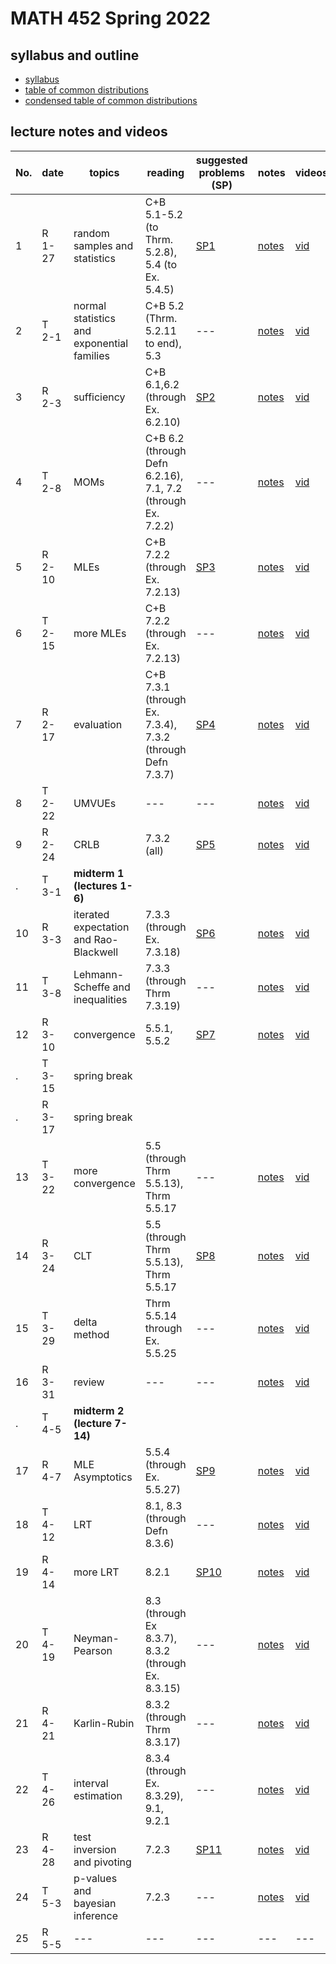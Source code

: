 # MATH 452 Spring 2022

## syllabus and outline

- [syllabus](docs/syllabus.md)
- [table of common distributions](docs/distab.pdf)
- [condensed table of common distributions](docs/distab_small.pdf)

## lecture notes and videos

No. | date | topics | reading | suggested problems (SP) | notes | videos | quiz problem (QP) | 
--- | --- | --- | --- | --- | --- | --- | --- | 
1|R 1-27 | random samples and statistics |  C+B 5.1-5.2 (to Thrm. 5.2.8), 5.4 (to Ex. 5.4.5) | [SP1](sp/sp1.pdf) | [notes](lns/lec1.pdf)| [vid](https://youtu.be/xkkbGxziTFQ)| [QP 1](qp/qp1.pdf) due Feb 3 | 
2|T 2-1 | normal statistics and exponential families |  C+B 5.2 (Thrm. 5.2.11 to end), 5.3 | --- | [notes](lns/lec2.pdf)| [vid](https://youtu.be/5JtpGufyexA)|  | 
3|R 2-3 | sufficiency | C+B 6.1,6.2 (through Ex. 6.2.10) | [SP2](sp/sp2.pdf)| [notes](lns/lec3.pdf)| [vid](https://youtu.be/al3vcwkMxZQ)| [QP 2](qp/qp2.pdf) due Feb 10 | 
4|T 2-8 | MOMs | C+B 6.2 (through Defn 6.2.16), 7.1, 7.2 (through Ex. 7.2.2) | --- | [notes](lns/lec4.pdf)| [vid](https://youtu.be/KeJHTbV0TlM) | --- | 
5|R 2-10 | MLEs | C+B 7.2.2 (through Ex. 7.2.13) | [SP3](sp/sp3.pdf) | [notes](lns/lec5.pdf)| [vid](https://youtu.be/p9g-DD7VajE)| [QP 3](qp/qp3.pdf) due Feb 17 | 
6|T 2-15 | more MLEs | C+B 7.2.2 (through Ex. 7.2.13) | --- | [notes](lns/lec6.pdf) | [vid](https://youtu.be/XCFg9bUEX28) | --- |
7|R 2-17 | evaluation | C+B 7.3.1 (through Ex. 7.3.4), 7.3.2 (through Defn 7.3.7)  | [SP4](sp/sp4.pdf) | [notes](lns/lec7.pdf)| [vid](https://youtu.be/GSb8XQMIEL0)| [QP 4](qp/qp4.pdf) due Feb 24 | 
8|T 2-22 | UMVUEs |  --- | --- | [notes](lns/lec8.pdf)| [vid](https://youtu.be/Lo3w4WUHfbg)| --- |
9|R 2-24 | CRLB | 7.3.2 (all) | [SP5](sp/sp5.pdf)| [notes](lns/lec9.pdf)| [vid](https://youtu.be/o8I9gQ3g1wk)| [QP 5](qp/qp5.pdf) due Mar 3 | 
. |T 3-1 | **midterm 1 (lectures 1-6)**  |
10|R 3-3 | iterated expectation and Rao-Blackwell | 7.3.3 (through Ex. 7.3.18) | [SP6](sp/sp6.pdf) | [notes](lns/lec10.pdf)| [vid](https://youtu.be/6MnFoT0-oa8) | [QP 6](qp/qp6.pdf) due Mar 10 | 
11|T 3-8 | Lehmann-Scheffe and inequalities | 7.3.3 (through Thrm 7.3.19) | --- | [notes](lns/lec11.pdf)| [vid](https://youtu.be/YtYNRzCjxGU)| --- | 
12|R 3-10 | convergence | 5.5.1, 5.5.2 | [SP7](sp/sp7.pdf) | [notes](lns/lec12.pdf)| [vid](https://youtu.be/P6_WACCB76k)| [QP7](qp/qp7.pdf) due Mar 24 | 
.|T  3-15 | spring break |
.|R  3-17 | spring break |
13|T 3-22 | more convergence |  5.5 (through Thrm 5.5.13), Thrm 5.5.17 | --- | [notes](lns/lec13.pdf)| [vid](https://youtu.be/ReaNVCFQu0Q) | --- | 
14|R 3-24 | CLT | 5.5 (through Thrm 5.5.13), Thrm 5.5.17 | [SP8](sp/sp8.pdf) | [notes](lns/lec14.pdf)| [vid](https://youtu.be/BzLluKI1ZK4) | [QP8](qp/qp8.pdf) due Mar 31 | 
15|T 3-29 | delta method | Thrm 5.5.14 through Ex. 5.5.25  | --- | [notes](lns/lec15.pdf)| [vid](https://youtu.be/1jWXHRek_6I)| --- | 
16|R 3-31 | review | --- | --- | [notes](lns/lec16.pdf)| [vid](https://youtu.be/WqUkXngGEfI)| --- | 
. |T 4-5 | **midterm 2 (lecture 7-14)** | 
17|R 4-7 | MLE Asymptotics | 5.5.4 (through Ex. 5.5.27) | [SP9](sp/sp9.pdf) | [notes](lns/lec17.pdf) | [vid](https://youtu.be/PcbboyCt7T4)| [QP9](qp/qp9.pdf) due Apr 14 | 
18|T 4-12 | LRT |  8.1, 8.3 (through Defn 8.3.6)  | --- | [notes](lns/lec18.pdf)| [vid](https://youtu.be/7R-q2O-Nb7E)| --- | 
19|R 4-14 | more LRT |  8.2.1 | [SP10](sp/sp10.pdf) | [notes](lns/lec19.pdf)| [vid](https://youtu.be/yx8-ZsScVb4)| [QP10](qp/qp10.pdf) due Apr 21 | 
20|T 4-19 | Neyman-Pearson |  8.3 (through Ex 8.3.7), 8.3.2 (through Ex. 8.3.15)  | --- | [notes](lns/lec20.pdf)| [vid](https://youtu.be/PCX3mNm8ddI) | --- | 
21|R 4-21 | Karlin-Rubin | 8.3.2 (through Thrm 8.3.17)  | --- | [notes](lns/lec21.pdf)| [vid](https://youtu.be/d25DIgm1Y0E) | [QP11](qp/qp11.pdf) due Apr 28 | 
22|T 4-26 | interval estimation |  8.3.4 (through Ex. 8.3.29), 9.1, 9.2.1 | --- | [notes](lns/lec22.pdf)| [vid](https://youtu.be/zO-gVYCatgE) | --- | 
23|R 4-28 | test inversion and pivoting | 7.2.3 | [SP11](sp/sp11.pdf) |[notes](lns/lec23.pdf)| [vid](https://youtu.be/x10iZLOgrEY) | [QP12](qp/qp12.pdf) Due May 5 | 
24|T 5-3 | p-values and bayesian inference  |  7.2.3 | --- | [notes](lns/lec24.pdf)| [vid]() | --- | 
25|R 5-5 | --- |   ---  | --- | ---| --- | --- | 

